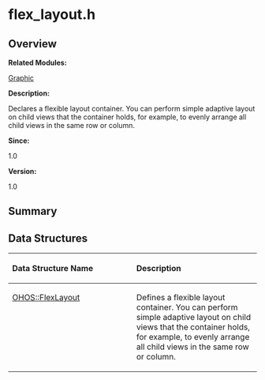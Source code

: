# flex\_layout.h<a name="ZH-CN_TOPIC_0000001055678060"></a>

## **Overview**<a name="section38579125093525"></a>

**Related Modules:**

[Graphic](Graphic.md)

**Description:**

Declares a flexible layout container. You can perform simple adaptive layout on child views that the container holds, for example, to evenly arrange all child views in the same row or column. 

**Since:**

1.0

**Version:**

1.0

## **Summary**<a name="section1687995738093525"></a>

## Data Structures<a name="nested-classes"></a>

<a name="table515177115093525"></a>
<table><thead align="left"><tr id="row1778310779093525"><th class="cellrowborder" valign="top" width="50%" id="mcps1.1.3.1.1"><p id="p125942910093525"><a name="p125942910093525"></a><a name="p125942910093525"></a>Data Structure Name</p>
</th>
<th class="cellrowborder" valign="top" width="50%" id="mcps1.1.3.1.2"><p id="p614766213093525"><a name="p614766213093525"></a><a name="p614766213093525"></a>Description</p>
</th>
</tr>
</thead>
<tbody><tr id="row556765317093525"><td class="cellrowborder" valign="top" width="50%" headers="mcps1.1.3.1.1 "><p id="p1784264507093525"><a name="p1784264507093525"></a><a name="p1784264507093525"></a><a href="OHOS-FlexLayout.md">OHOS::FlexLayout</a></p>
</td>
<td class="cellrowborder" valign="top" width="50%" headers="mcps1.1.3.1.2 "><p id="p947631229093525"><a name="p947631229093525"></a><a name="p947631229093525"></a>Defines a flexible layout container. You can perform simple adaptive layout on child views that the container holds, for example, to evenly arrange all child views in the same row or column. </p>
</td>
</tr>
</tbody>
</table>

